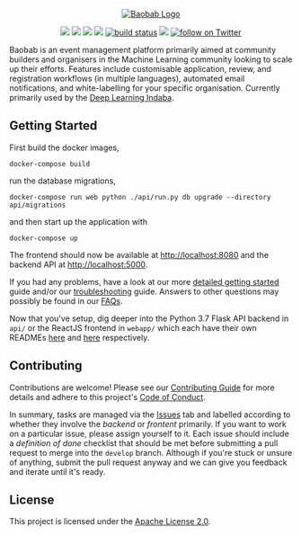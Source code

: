 <p align="center"><a href="https://www.deeplearningindaba.com" target="_blank" rel="noopener noreferrer"><img src="https://github.com/deep-learning-indaba/Baobab/raw/develop/baobab_logo_small.png" alt="Baobab Logo"></a></p>

<p align="center">
    <a href="http://makeapullrequest.com" target="_blank" rel="noopener noreferrer" alt="PRs Welcome">
        <img src="https://img.shields.io/badge/PRs-welcome-brightgreen.svg?style=flat-square" /></a>
    <a href="https://github.com/deep-learning-indaba/Baobab/issues/" alt="open issues">
        <img src="https://img.shields.io/github/issues/deep-learning-indaba/Baobab" /></a>
    <a href="https://github.com/deep-learning-indaba/Baobab/graphs/contributors" alt="Contributors">
        <img src="https://img.shields.io/github/contributors/deep-learning-indaba/Baobab" /></a>
    <a href="https://github.com/deep-learning-indaba/Baobab/pulse" alt="Activity">
        <img src="https://img.shields.io/github/commit-activity/y/deep-learning-indaba/Baobab" /></a>
    <a href="https://circleci.com/gh/deep-learning-indaba/Baobab/tree/master">
        <img src="https://img.shields.io/circleci/project/github/deep-learning-indaba/Baobab/master" alt="build status"></a>
    <a href="https://join.slack.com/t/baobab-space/shared_invite/enQtOTc1MzUzNjAyODY0LTM2YmJiOTRiNWEyZWRjMjY5ZmNlYTNjY2Y3ODA4MjZjNDljZTFkZWU3YjU5OTk1MTI5MDQwYzI4YzQ0YjFiYzQ" alt="join slack">
        <img src="https://img.shields.io/badge/slack-join_chat-white.svg?logo=slack&style=social" /></a>
    <a href="https://twitter.com/intent/follow?screen_name=DeepIndaba">
        <img src="https://img.shields.io/twitter/follow/DeepIndaba?style=social&logo=twitter" alt="follow on Twitter"></a>
</p>

Baobab is an event management platform primarily aimed at community builders and organisers in the Machine Learning community looking to scale up their efforts. Features include customisable application, review, and registration workflows (in multiple languages), automated email notifications, and white-labelling for your specific organisation. Currently primarily used by the [Deep Learning Indaba](https://deeplearningindaba.com/).

## Getting Started

First build the docker images,

```console
docker-compose build
```

run the database migrations,

```console
docker-compose run web python ./api/run.py db upgrade --directory api/migrations
```

and then start up the application with

```console
docker-compose up
```

The frontend should now be available at [http://localhost:8080](http://localhost:8080) and the backend API at [http://localhost:5000](http://localhost:5000).

If you had any problems, have a look at our more [detailed getting started](./docs/getting_started_detailed.md) guide and/or our [troubleshooting](./docs/troubleshooting.md) guide. Answers to other questions may possibly be found in our [FAQs](./docs/faq.md).

Now that you've setup, dig deeper into the Python 3.7 Flask API backend in `api/` or the ReactJS frontend in `webapp/` which each have their own READMEs [here](./api/README.md) and [here](./webapp/README.md) respectively.

## Contributing

Contributions are welcome! Please see our [Contributing Guide](CONTRIBUTING.md) for more details and adhere to this project's [Code of Conduct](CODE_OF_CONDUCT.md).

In summary, tasks are managed via the [Issues](https://github.com/deep-learning-indaba/Baobab/issues) tab and labelled according to whether they involve the _backend_ or _frontent_ primarily. If you want to work on a particular issue, please assign yourself to it. Each issue should include a _definition of done_ checklist that should be met before submitting a pull request to merge into the `develop` branch. Although if you're stuck or unsure of anything, submit the pull request anyway and we can give you feedback and iterate until it's ready.

## License

This project is licensed under the [Apache License 2.0](LICENSE).
